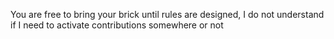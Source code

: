 You are free to bring your brick until rules are designed, I do not understand if I need to activate contributions somewhere or not

